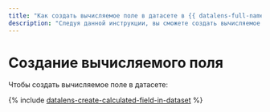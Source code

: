 ```yaml
---
title: "Как создать вычисляемое поле в датасете в {{ datalens-full-name }}"
description: "Следуя данной инструкции, вы сможете создать вычисляемое поле в датасете." 
---
```


# Создание вычисляемого поля

Чтобы создать вычисляемое поле в датасете:

{% include [datalens-create-calculated-field-in-dataset](../../../_includes/datalens/operations/datalens-create-calculated-field-in-dataset.md) %}